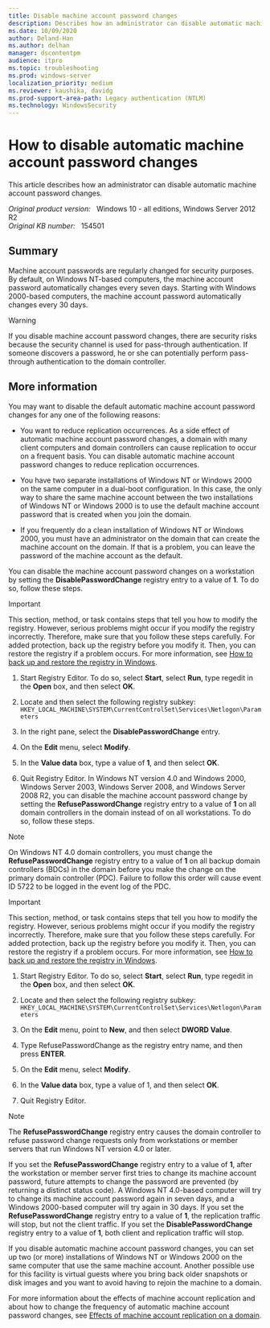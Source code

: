 ```yaml
---
title: Disable machine account password changes
description: Describes how an administrator can disable automatic machine account password changes.
ms.date: 10/09/2020
author: Deland-Han 
ms.author: delhan
manager: dscontentpm
audience: itpro
ms.topic: troubleshooting
ms.prod: windows-server
localization_priority: medium
ms.reviewer: kaushika, davidg 
ms.prod-support-area-path: Legacy authentication (NTLM)
ms.technology: WindowsSecurity
---
```

# How to disable automatic machine account password changes

This article describes how an administrator can disable automatic machine account password changes.

_Original product version:_ &nbsp; Windows 10 - all editions, Windows Server 2012 R2  
_Original KB number:_ &nbsp; 154501

## Summary

Machine account passwords are regularly changed for security purposes. By default, on Windows NT-based computers, the machine account password automatically changes every seven days. Starting with Windows 2000-based computers, the machine account password automatically changes every 30 days.

> [!WARNING]
> If you disable machine account password changes, there are security risks because the security channel is used for pass-through authentication. If someone discovers a password, he or she can potentially perform pass-through authentication to the domain controller.

## More information

You may want to disable the default automatic machine account password changes for any one of the following reasons:

- You want to reduce replication occurrences. As a side effect of automatic machine account password changes, a domain with many client computers and domain controllers can cause replication to occur on a frequent basis. You can disable automatic machine account password changes to reduce replication occurrences.

- You have two separate installations of Windows NT or Windows 2000 on the same computer in a dual-boot configuration. In this case, the only way to share the same machine account between the two installations of Windows NT or Windows 2000 is to use the default machine account password that is created when you join the domain.

- If you frequently do a clean installation of Windows NT or Windows 2000, you must have an administrator on the domain that can create the machine account on the domain. If that is a problem, you can leave the password of the machine account as the default.

You can disable the machine account password changes on a workstation by setting the **DisablePasswordChange** registry entry to a value of **1**. To do so, follow these steps.

> [!IMPORTANT]
> This section, method, or task contains steps that tell you how to modify the registry. However, serious problems might occur if you modify the registry incorrectly. Therefore, make sure that you follow these steps carefully. For added protection, back up the registry before you modify it. Then, you can restore the registry if a problem occurs. For more information, see [How to back up and restore the registry in Windows](https://support.microsoft.com/help/322756).

1. Start Registry Editor. To do so, select **Start**, select **Run**, type regedit in the **Open** box, and then select **OK**.
2. Locate and then select the following registry subkey:
    `HKEY_LOCAL_MACHINE\SYSTEM\CurrentControlSet\Services\Netlogon\Parameters`

3. In the right pane, select the **DisablePasswordChange** entry.
4. On the **Edit** menu, select **Modify**.
5. In the **Value data** box, type a value of **1**, and then select **OK**.
6. Quit Registry Editor. In Windows NT version 4.0 and Windows 2000, Windows Server 2003, Windows Server 2008, and Windows Server 2008 R2, you can disable the machine account password change by setting the **RefusePasswordChange** registry entry to a value of **1** on all domain controllers in the domain instead of on all workstations. To do so, follow these steps.

> [!NOTE]
> On Windows NT 4.0 domain controllers, you must change the **RefusePasswordChange** registry entry to a value of **1** on all backup domain controllers (BDCs) in the domain before you make the change on the primary domain controller (PDC). Failure to follow this order will cause event ID 5722 to be logged in the event log of the PDC.

> [!IMPORTANT]
> This section, method, or task contains steps that tell you how to modify the registry. However, serious problems might occur if you modify the registry incorrectly. Therefore, make sure that you follow these steps carefully. For added protection, back up the registry before you modify it. Then, you can restore the registry if a problem occurs. For more information, see [How to back up and restore the registry in Windows](https://support.microsoft.com/help/322756).

1. Start Registry Editor. To do so, select **Start**, select **Run**, type regedit in the **Open** box, and then select **OK**.
2. Locate and then select the following registry subkey:
    `HKEY_LOCAL_MACHINE\SYSTEM\CurrentControlSet\Services\Netlogon\Parameters`

3. On the **Edit** menu, point to **New**, and then select **DWORD Value**.
4. Type RefusePasswordChange as the registry entry name, and then press **ENTER**.
5. On the **Edit** menu, select **Modify**.
6. In the **Value data** box, type a value of 1, and then select **OK**.
7. Quit Registry Editor.

> [!NOTE]
> The **RefusePasswordChange** registry entry causes the domain controller to refuse password change requests only from workstations or member servers that run Windows NT version 4.0 or later.

If you set the **RefusePasswordChange** registry entry to a value of **1**, after the workstation or member server first tries to change its machine account password, future attempts to change the password are prevented (by returning a distinct status code). A Windows NT 4.0-based computer will try to change its machine account password again in seven days, and a Windows 2000-based computer will try again in 30 days. If you set the **RefusePasswordChange** registry entry to a value of **1**, the replication traffic will stop, but not the client traffic. If you set the **DisablePasswordChange** registry entry to a value of **1**, both client and replication traffic will stop.

If you disable automatic machine account password changes, you can set up two (or more) installations of Windows NT or Windows 2000 on the same computer that use the same machine account. Another possible use for this facility is virtual guests where you bring back older snapshots or disk images and you want to avoid having to rejoin the machine to a domain.

For more information about the effects of machine account replication and about how to change the frequency of automatic machine account password changes, see [Effects of machine account replication on a domain](https://support.microsoft.com/help/175468).
